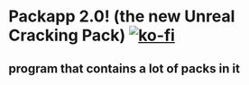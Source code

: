 # Packapp 2.0! (the new Unreal Cracking Pack) [![ko-fi](https://www.ko-fi.com/img/githubbutton_sm.svg)](https://ko-fi.com/K3K71QHR0)
program that contains a lot of packs in it
-
